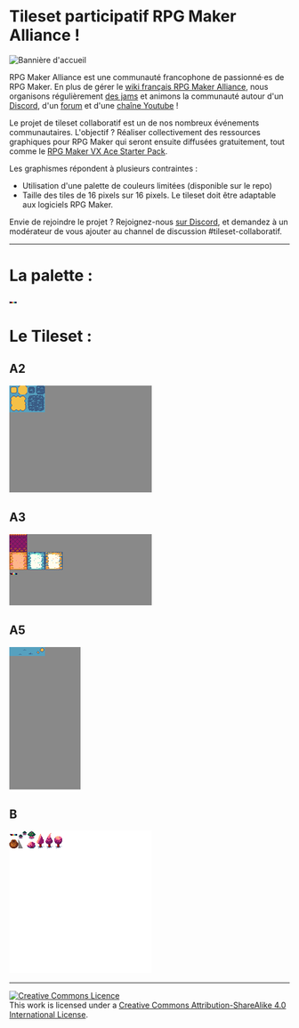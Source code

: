 ﻿# Tileset participatif RPG Maker Alliance !
![Bannière d'accueil](https://wiki.rpgmakeralliance.com/images/accueil/banniere.png)

RPG Maker Alliance est une communauté francophone de passionné·es de RPG Maker. En plus de gérer le [wiki français RPG Maker Alliance](https://wiki.rpgmakeralliance.com/), nous organisons régulièrement [des jams](https://rpgmakeralliance.itch.io/) et animons la communauté autour d'un [Discord](https://discordapp.com/invite/RrBppaj), d'un [forum](https://rpgmakeralliance.com/) et d'une [chaîne Youtube](https://www.youtube.com/user/FoxFiesta40) !

Le projet de tileset collaboratif est un de nos nombreux événements communautaires. L'objectif ? Réaliser collectivement des ressources graphiques pour RPG Maker qui seront ensuite diffusées gratuitement, tout comme le [RPG Maker VX Ace Starter Pack](https://wiki.rpgmakeralliance.com/starterpack).

Les graphismes répondent à plusieurs contraintes :

- Utilisation d'une palette de couleurs limitées (disponible sur le repo)
- Taille des tiles de 16 pixels sur 16 pixels. Le tileset doit être adaptable aux logiciels RPG Maker.

Envie de rejoindre le projet ? Rejoignez-nous [sur Discord](https://discordapp.com/invite/RrBppaj), et demandez à un modérateur de vous ajouter au channel de discussion #tileset-collaboratif.

---

# La palette :
![Palette](Palette.png)

# Le Tileset :
## A2
![A2](Images/Kustom_A2.png)
## A3
![A3](Images/Kustom_A3.png)
## A5
![A5](Images/Kustom_A5.png)
## B
![B](Images/Kustom_B.png)

---

<a rel="license" href="http://creativecommons.org/licenses/by-sa/4.0/"><img alt="Creative Commons Licence" style="border-width:0" src="https://i.creativecommons.org/l/by-sa/4.0/88x31.png" /></a><br />This work is licensed under a <a rel="license" href="http://creativecommons.org/licenses/by-sa/4.0/">Creative Commons Attribution-ShareAlike 4.0 International License</a>.
